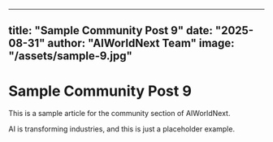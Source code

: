 
---
title: "Sample Community Post 9"
date: "2025-08-31"
author: "AIWorldNext Team"
image: "/assets/sample-9.jpg"
---

# Sample Community Post 9

This is a sample article for the community section of AIWorldNext.

AI is transforming industries, and this is just a placeholder example.
